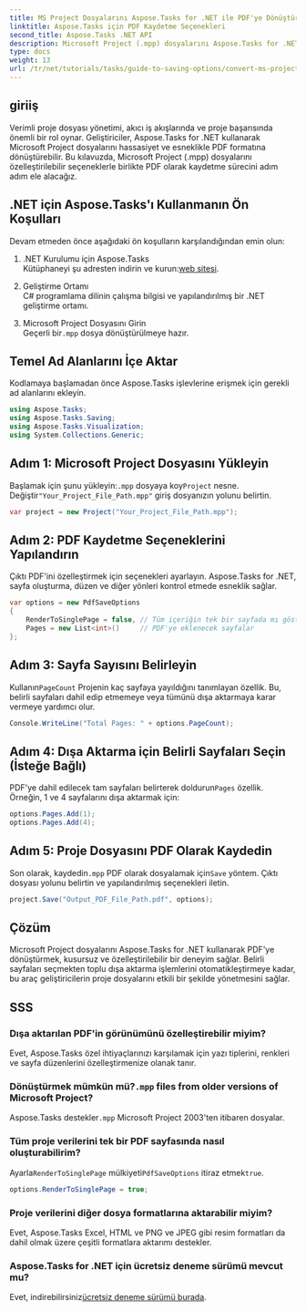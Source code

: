 ```yaml
---
title: MS Project Dosyalarını Aspose.Tasks for .NET ile PDF'ye Dönüştürün
linktitle: Aspose.Tasks için PDF Kaydetme Seçenekleri
second_title: Aspose.Tasks .NET API
description: Microsoft Project (.mpp) dosyalarını Aspose.Tasks for .NET ile PDF'ye nasıl dönüştüreceğinizi öğrenin. PDF çıktısını özelleştirmek, belirli sayfaları seçmek ve toplu dönüştürmeleri otomatikleştirmek için bu adım adım kılavuzu izleyin.
type: docs
weight: 13
url: /tr/net/tutorials/tasks/guide-to-saving-options/convert-ms-project-files-to-pdf/
---
```

## giriiş

Verimli proje dosyası yönetimi, akıcı iş akışlarında ve proje başarısında önemli bir rol oynar. Geliştiriciler, Aspose.Tasks for .NET kullanarak Microsoft Project dosyalarını hassasiyet ve esneklikle PDF formatına dönüştürebilir. Bu kılavuzda, Microsoft Project (.mpp) dosyalarını özelleştirilebilir seçeneklerle birlikte PDF olarak kaydetme sürecini adım adım ele alacağız.

## .NET için Aspose.Tasks'ı Kullanmanın Ön Koşulları

Devam etmeden önce aşağıdaki ön koşulların karşılandığından emin olun:

1. .NET Kurulumu için Aspose.Tasks  
    Kütüphaneyi şu adresten indirin ve kurun:[web sitesi](https://releases.aspose.com/tasks/net/).

2. Geliştirme Ortamı  
   C# programlama dilinin çalışma bilgisi ve yapılandırılmış bir .NET geliştirme ortamı.

3. Microsoft Project Dosyasını Girin  
    Geçerli bir`.mpp` dosya dönüştürülmeye hazır.

## Temel Ad Alanlarını İçe Aktar

Kodlamaya başlamadan önce Aspose.Tasks işlevlerine erişmek için gerekli ad alanlarını ekleyin. 

```csharp
using Aspose.Tasks;
using Aspose.Tasks.Saving;
using Aspose.Tasks.Visualization;
using System.Collections.Generic;
```

## Adım 1: Microsoft Project Dosyasını Yükleyin

 Başlamak için şunu yükleyin:`.mpp` dosyaya koy`Project` nesne. Değiştir`"Your_Project_File_Path.mpp"` giriş dosyanızın yolunu belirtin.

```csharp
var project = new Project("Your_Project_File_Path.mpp");
```

## Adım 2: PDF Kaydetme Seçeneklerini Yapılandırın

Çıktı PDF'ini özelleştirmek için seçenekleri ayarlayın. Aspose.Tasks for .NET, sayfa oluşturma, düzen ve diğer yönleri kontrol etmede esneklik sağlar.

```csharp
var options = new PdfSaveOptions
{
    RenderToSinglePage = false, // Tüm içeriğin tek bir sayfada mı gösterileceği
    Pages = new List<int>()     // PDF'ye eklenecek sayfalar
};
```

## Adım 3: Sayfa Sayısını Belirleyin

 Kullanın`PageCount` Projenin kaç sayfaya yayıldığını tanımlayan özellik. Bu, belirli sayfaları dahil edip etmemeye veya tümünü dışa aktarmaya karar vermeye yardımcı olur.

```csharp
Console.WriteLine("Total Pages: " + options.PageCount);
```

## Adım 4: Dışa Aktarma için Belirli Sayfaları Seçin (İsteğe Bağlı)

 PDF'ye dahil edilecek tam sayfaları belirterek doldurun`Pages` özellik. Örneğin, 1 ve 4 sayfalarını dışa aktarmak için:

```csharp
options.Pages.Add(1);
options.Pages.Add(4);
```

## Adım 5: Proje Dosyasını PDF Olarak Kaydedin

 Son olarak, kaydedin`.mpp` PDF olarak dosyalamak için`Save` yöntem. Çıktı dosyası yolunu belirtin ve yapılandırılmış seçenekleri iletin.

```csharp
project.Save("Output_PDF_File_Path.pdf", options);
```

## Çözüm

Microsoft Project dosyalarını Aspose.Tasks for .NET kullanarak PDF'ye dönüştürmek, kusursuz ve özelleştirilebilir bir deneyim sağlar. Belirli sayfaları seçmekten toplu dışa aktarma işlemlerini otomatikleştirmeye kadar, bu araç geliştiricilerin proje dosyalarını etkili bir şekilde yönetmesini sağlar.

## SSS

### Dışa aktarılan PDF'in görünümünü özelleştirebilir miyim?
Evet, Aspose.Tasks özel ihtiyaçlarınızı karşılamak için yazı tiplerini, renkleri ve sayfa düzenlerini özelleştirmenize olanak tanır.

###  Dönüştürmek mümkün mü?`.mpp` files from older versions of Microsoft Project?
 Aspose.Tasks destekler`.mpp` Microsoft Project 2003'ten itibaren dosyalar.

### Tüm proje verilerini tek bir PDF sayfasında nasıl oluşturabilirim?
 Ayarla`RenderToSinglePage` mülkiyeti`PdfSaveOptions` itiraz etmek`true`.

```csharp
options.RenderToSinglePage = true;
```

### Proje verilerini diğer dosya formatlarına aktarabilir miyim?
Evet, Aspose.Tasks Excel, HTML ve PNG ve JPEG gibi resim formatları da dahil olmak üzere çeşitli formatlara aktarımı destekler.

### Aspose.Tasks for .NET için ücretsiz deneme sürümü mevcut mu?
 Evet, indirebilirsiniz[ücretsiz deneme sürümü burada](https://releases.aspose.com/).